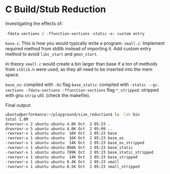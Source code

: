 # C Build/Stub Reduction

Investigating the effects of:

`-fdata-sections / -ffunction-sections`
`-static`
`-e: custom entry`


`base.c`: This is how you would typically write a program.
`small.c`: Implement required method from stdlib instead of importing it. Add custom entry method to avoid `libc_start` and `gmon_start`.

In theory `small.c` would create a bin larger than base if a ton of methods from `stblib.h` were used, as they all need to be inserted into the mem space.

`base_os`: compiled with `-Os` flag
`base_static`: compiled with `-static --gc-sections -fdata-sections -ffunction-sections` flag
`*_stripped`: stripped with gnu `strip` util. 
(check the makefile).

Final output:
```bash
ubuntu@performance:~/playground/size_reduction$ ls -lah bin
total 1.8M
drwxrwxr-x 2 ubuntu ubuntu 4.0K Oct  2 05:23 .
drwxrwxr-x 5 ubuntu ubuntu 4.0K Oct  2 05:09 ..
-rwxrwxr-x 1 ubuntu ubuntu  16K Oct  2 05:23 base
-rwxrwxr-x 1 ubuntu ubuntu  16K Oct  2 05:23 base_os
-rwxrwxr-x 1 ubuntu ubuntu  14K Oct  2 05:23 base_os_stripped
-rwxrwxr-x 1 ubuntu ubuntu 866K Oct  2 05:23 base_static
-rwxrwxr-x 1 ubuntu ubuntu 789K Oct  2 05:23 base_static_stripped
-rwxrwxr-x 1 ubuntu ubuntu  14K Oct  2 05:23 base_stripped
-rwxrwxr-x 1 ubuntu ubuntu 9.4K Oct  2 05:23 small
-rwxrwxr-x 1 ubuntu ubuntu 8.5K Oct  2 05:23 small_stripped
```
